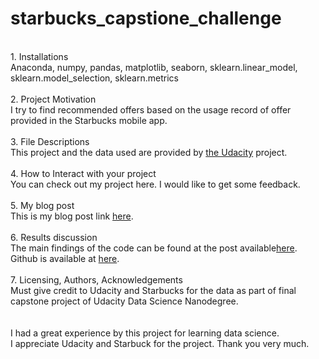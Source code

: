 # starbucks_capstione_challenge
<br>
1. Installations<br>
Anaconda, numpy, pandas, matplotlib, seaborn, sklearn.linear_model, sklearn.model_selection, sklearn.metrics<br>
<br>
2. Project Motivation<br>
I try to find recommended offers based on the usage record of offer provided in the Starbucks mobile app.<br>
<br>
3. File Descriptions<br>
 This project and the data used are provided by <a href="https://www.udacity.com/">the Udacity</a> project.<br>
 <br>
4. How to Interact with your project<br>
You can check out my project here. I would like to get some feedback.<br>
<br>
5. My blog post<br>
This is my blog post link <a href="https://unoszte0291.medium.com/starbucks-the-better-offers-for-you-from-mobile-app-2a3e840f2a67">here</a>.<br>
<br>
6. Results discussion<br>
The main findings of the code can be found at the post available<a href="https://unoszte0291.medium.com/starbucks-the-better-offers-for-you-from-mobile-app-2a3e840f2a67">here</a>. Github is available at <a href="https://github.com/unoszte0291/starbucks_capstone_challenge.git">here</a>.<br>
<br>
7. Licensing, Authors, Acknowledgements<br>
Must give credit to Udacity and Starbucks for the data as part of final capstone project of Udacity Data Science Nanodegree.<br>
<br>
<br>
I had a great experience by this project for learning data science.<br>
I appreciate Udacity and Starbuck for the project. Thank you very much.<br>
